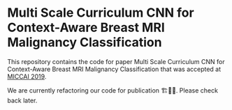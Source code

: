 # Multi Scale Curriculum CNN for Context-Aware Breast MRI Malignancy Classification
This repository contains the code for paper Multi Scale Curriculum CNN for Context-Aware Breast MRI Malignancy Classification that was accepted at [MICCAI 2019](https://www.miccai2019.org).

We are currently refactoring our code for publication 🏗🚧👷. Please check back later.
